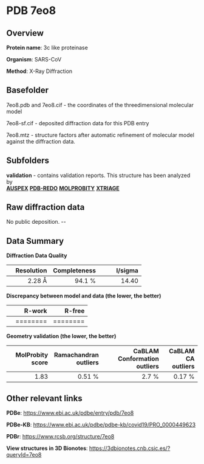 # PDB 7eo8

## Overview

**Protein name**: 3c like proteinase

**Organism**: SARS-CoV

**Method**: X-Ray Diffraction



## Basefolder

7eo8.pdb and 7eo8.cif - the coordinates of the threedimensional molecular model

7eo8-sf.cif - deposited diffraction data for this PDB entry

7eo8.mtz - structure factors after automatic refinement of molecular model against the diffraction data.

## Subfolders





**validation** - contains validation reports. This structure has been analyzed by <br>[**AUSPEX**](https://github.com/thorn-lab/coronavirus_structural_task_force/tree/master/pdb/3c_like_proteinase/SARS-CoV/7eo8/validation/auspex) [**PDB-REDO**](https://github.com/thorn-lab/coronavirus_structural_task_force/tree/master/pdb/3c_like_proteinase/SARS-CoV/7eo8/validation/pdb-redo) [**MOLPROBITY**](https://github.com/thorn-lab/coronavirus_structural_task_force/tree/master/pdb/3c_like_proteinase/SARS-CoV/7eo8/validation/molprobity) [**XTRIAGE**](https://github.com/thorn-lab/coronavirus_structural_task_force/blob/master/pdb/3c_like_proteinase/SARS-CoV/7eo8/validation/Xtriage_output.log)   



## Raw diffraction data

No public deposition. --<br> 

## Data Summary
**Diffraction Data Quality**

|   | Resolution | Completeness| I/sigma |
|---|-------------:|----------------:|--------------:|
|   |2.28 Å|94.1  %|<img width=50/>14.40|

**Discrepancy between model and data (the lower, the better)**

|   | **R-work**| **R-free**   
|---|-------------:|----------------:|           
||========|========|

**Geometry validation (the lower, the better)**

|   |**MolProbity<br>score**| **Ramachandran<br>outliers** | **CaBLAM<br>Conformation outliers** | **CaBLAM<br>CA outliers** |
|---|-------------:|----------------:|----------------:|----------------:|
||  1.83|  0.51 %|2.7 %|0.17 %|

 

 



## Other relevant links 
**PDBe**:  https://www.ebi.ac.uk/pdbe/entry/pdb/7eo8

**PDBe-KB**: https://www.ebi.ac.uk/pdbe/pdbe-kb/covid19/PRO_0000449623 
 
**PDBr**: https://www.rcsb.org/structure/7eo8 

**View structures in 3D Bionotes**: https://3dbionotes.cnb.csic.es/?queryId=7eo8

